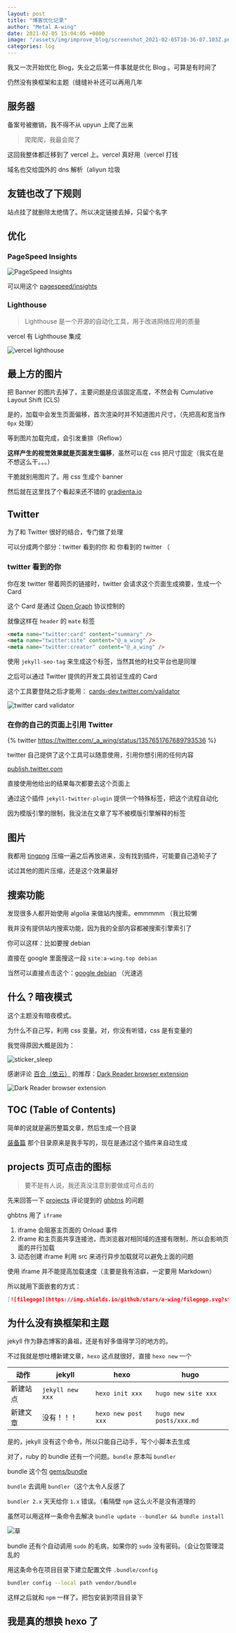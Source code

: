 ```yaml
---
layout: post
title: "博客优化记录"
author: "Metal A-wing"
date: 2021-02-05 15:04:05 +0800
image: "/assets/img/improve_blog/screenshot_2021-02-05T10-36-07.103Z.png"
categories: log
---
```


我又一次开始优化 Blog，失业之后第一件事就是优化 Blog 。可算是有时间了

仍然没有换框架和主题（缝缝补补还可以再用几年

## 服务器

备案号被撤销，我不得不从 upyun 上爬了出来

> 爬爬爬，我最会爬了

这回我整体都迁移到了 vercel 上。vercel 真好用（vercel 打钱

域名也交给国外的 dns 解析（aliyun 垃圾

## 友链也改了下规则

站点挂了就删除太绝情了。所以决定链接去掉，只留个名字

## 优化

### PageSpeed Insights

![PageSpeed Insights](/assets/img/improve_blog/screenshot_2021-02-05T10-36-07.103Z.png)

可以用这个 [pagespeed/insights](https://developers.google.com/speed/pagespeed/insights)

### Lighthouse

> Lighthouse 是一个开源的自动化工具，用于改进网络应用的质量

vercel 有 Lighthouse 集成

![vercel lighthouse](/assets/img/improve_blog/screenshot_2021-02-05T10-30-00.942Z.png)

## 最上方的图片

把 Banner 的图片去掉了，主要问题是应该固定高度，不然会有 Cumulative Layout Shift (CLS)

是的，加载中会发生页面偏移，首次渲染时并不知道图片尺寸，（先把高和宽当作 `0px` 处理）

等到图片加载完成，会引发重排（Reflow）

**这样产生的视觉效果就是页面发生偏移**，虽然可以在 css 把尺寸固定（我实在是不想这么干。。。）

干脆就别用图片了。用 css 生成个 banner

然后就在这里找了个看起来还不错的 [gradienta.io](https://gradienta.io)

## Twitter

为了和 Twitter 很好的结合，专门做了处理

可以分成两个部分：twitter 看到的你 和 你看到的 twitter （

### twitter 看到的你

你在发 twitter 带着网页的链接时，twitter 会请求这个页面生成摘要，生成一个 Card

这个 Card 是通过 [Open Graph](https://ogp.me/) 协议控制的

就像这样在 `header` 的 `mate` 标签

```html
<meta name="twitter:card" content="summary" />
<meta name="twitter:site" content="@_a_wing" />
<meta name="twitter:creator" content="@_a_wing" />
```

使用 `jekyll-seo-tag` 来生成这个标签，当然其他的社交平台也是同理

之后可以通过 Twitter 提供的开发工具验证生成的 Card

这个工具要登陆之后才能用： [cards-dev.twitter.com/validator](https://cards-dev.twitter.com/validator)

![twitter card validator](/assets/img/improve_blog/screenshot_2021-02-05T10-44-50.611Z.png)

### 在你的自己的页面上引用 Twitter

{% twitter https://twitter.com/_a_wing/status/1357651767689793536 %}

twitter 自己提供了这个工具可以随意使用，引用你想引用的任何内容

[publish.twitter.com](https://publish.twitter.com/)

直接使用他给出的结果每次都要去这个页面上

通过这个插件 `jekyll-twitter-plugin` 提供一个特殊标签，把这个流程自动化

因为模版引擎的限制，我没法在文章了写不被模版引擎解释的标签

## 图片

我都用 [tingpng](https://tinypng.com/) 压缩一遍之后再放进来，没有找到插件，可能要自己造轮子了

试过其他的图片压缩，还是这个效果最好

## 搜索功能

发现很多人都开始使用 algolia 来做站内搜索。emmmmm （我比较懒

我并没有提供站内搜索功能，因为我的全部内容都被搜索引擎索引了

你可以这样：比如要搜 debian

直接在 google 里面搜这一段 `site:a-wing.top debian`

当然可以直接点击这个：[google debian](https://lmstfy.net/?q=c2l0ZTphLXdpbmcudG9wIGRlYmlhbg==) （光速逃

## 什么？暗夜模式

这个主题没有暗夜模式。

为什么不自己写，利用 css 变量。对，你没有听错，css 是有变量的

我觉得原因大概是因为：

![sticker_sleep](/assets/img/improve_blog/sticker_sleep.jpg)

感谢评论 [百合（依云）](https://blog.lilydjwg.me/) 的推荐：[Dark Reader browser extension](https://darkreader.org/)

![Dark Reader browser extension](https://darkreader.org/images/darkreader-screenshot-v5-preview.png)

## TOC (Table of Contents)

简单的说就是遍历整篇文章，然后生成一个目录

[装备篇](/equipment/) 那个目录原来是我手写的，现在是通过这个插件来自动生成

## projects 页可点击的图标

> 要不是有人说，我还真没注意到要做成可点击的

先来回答一下 [projects](projects.md) 评论提到的
[ghbtns](https://ghbtns.com/) 的问题

ghbtns 用了 `iframe`

1. iframe 会阻塞主页面的 Onload 事件
2. iframe 和主页面共享连接池，而浏览器对相同域的连接有限制，所以会影响页面的并行加载
3. 动态创建 iframe 利用 src 来进行异步加载就可以避免上面的问题

使用 iframe 并不能提高加载速度（主要是我有洁癖，一定要用 Markdown）

所以就用下面嵌套的方式：

```markdown
[![filegogo](https://img.shields.io/github/stars/a-wing/filegogo.svg?style=social&label=Star)](https://github.com/a-wing/filegogo/)
```

## 为什么没有换框架和主题

jekyll 作为静态博客的鼻祖，还是有好多值得学习的地方的。

不过我就是想吐槽新建文章，`hexo` 这点就很好，直接 `hexo new` 一个

动作     | jekyll            | hexo             | hugo
-------- | ----------------- | ---------------- | -------------------
新建站点 | `jekyll new xxx`  | `hexo init xxx`  | `hugo new site xxx`
新建文章 | 没有！！！        | `hexo new post xxx` | `hugo new posts/xxx.md`

是的，jekyll 没有这个命令，所以只能自己动手，写个小脚本去生成

对了，ruby 的 bundle 还有一个问题。`bundle` 原本叫 `bundler`

bundle 这个包 [gems/bundle](https://rubygems.org/gems/bundle)

`bundle` 去调用 `bundler`（这个太令人反感了

`bundler 2.x` 天天给你 `1.x` 错误。（看隔壁 `npm` 这么火不是没有道理的

虽然可以用这样一条命令去解决 `bundle update --bundler && bundle install`

![草](/assets/img/jenkins_and_kubernetes/sticker_cao.jpg)

bundle 还有个自动调用 `sudo` 的毛病，如果你的 `sudo` 没有密码。（会让包管理混乱的

用这条命令在项目目录下建立配置文件 `.bundle/config`

```bash
bundler config --local path vendor/bundle
```

这样之后就和 `npm` 一样了。把包安装到项目目录下

## 我是真的想换 hexo 了

